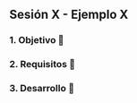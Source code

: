 ## Sesión X - Ejemplo X 

<div style="text-align: justify;">

### 1. Objetivo :dart:


### 2. Requisitos :pushpin:


### 3. Desarrollo :bookmark_tabs: